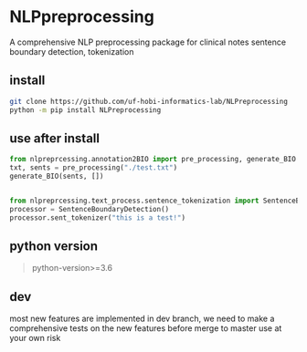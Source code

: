 # NLPpreprocessing
A comprehensive NLP preprocessing package for clinical notes sentence boundary detection, tokenization

## install
```sh
git clone https://github.com/uf-hobi-informatics-lab/NLPreprocessing
python -m pip install NLPreprocessing
```

## use after install
```python
from nlpreprcessing.annotation2BIO import pre_processing, generate_BIO
txt, sents = pre_processing("./test.txt")
generate_BIO(sents, [])


from nlpreprcessing.text_process.sentence_tokenization import SentenceBoundaryDetection
processor = SentenceBoundaryDetection()
processor.sent_tokenizer("this is a test!")
```

## python version
> python-version>=3.6

## dev 
most new features are implemented in dev branch, we need to make a comprehensive tests on the new features before merge to master
use at your own risk

